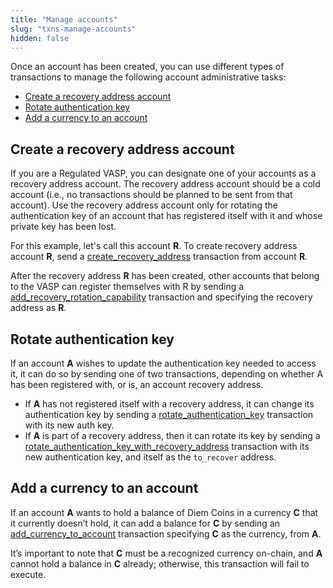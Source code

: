 ```yaml
---
title: "Manage accounts"
slug: "txns-manage-accounts"
hidden: false
---
```

Once an account has been created, you can use different types of transactions to manage the following account administrative tasks:
* [Create a recovery address account](/docs/transactions/txns-types/txns-manage-accounts#create-a-recovery-address-account)
* [Rotate authentication key](/docs/transactions/txns-types/txns-manage-accounts#rotate-authentication-key)
* [Add a currency to an account](/docs/transactions/txns-types/txns-manage-accounts#add-a-currency-to-an-account)

## Create a recovery address account

If you are a Regulated VASP, you can designate one of your accounts as a recovery address account. The recovery address account should be a cold account (i.e., no transactions should be planned to be sent from that account). Use the recovery address account only for rotating the authentication key of an account that has registered itself with it and whose private key has been lost. 

For this example, let's call this account **R**. To create recovery address account **R**, send a [create_recovery_address](https://github.com/diem/diem/blob/main/language/diem-framework/script_documentation/script_documentation.md#function-create_recovery_address) transaction from account **R**. 

After the recovery address **R** has been created, other accounts that belong to the VASP can register themselves with R by sending a [add_recovery_rotation_capability](https://github.com/diem/diem/blob/main/language/diem-framework/script_documentation/script_documentation.md#function-add_recovery_rotation_capability) transaction and specifying the recovery address as **R**.


## Rotate authentication key

If an account **A** wishes to update the authentication key needed to access it, it can do so by sending one of two transactions, depending on whether A has been registered with, or is, an account recovery address.

* If **A** has not registered itself with a recovery address, it can change its authentication key by sending a [rotate_authentication_key](https://github.com/diem/diem/blob/main/language/diem-framework/script_documentation/script_documentation.md#function-rotate_authentication_key) transaction with its new auth key. 
* If **A** is part of a recovery address, then it can rotate its key by sending a [rotate_authentication_key_with_recovery_address](https://github.com/diem/diem/blob/main/language/diem-framework/script_documentation/script_documentation.md#function-rotate_authentication_key_with_recovery_address) transaction with its new authentication key, and itself as the `to_recover` address.


## Add a currency to an account 

If an account **A** wants to hold a balance of Diem Coins in a currency **C** that it currently doesn’t hold, it can add a balance for **C** by sending an [add_currency_to_account](https://github.com/diem/diem/blob/main/language/diem-framework/script_documentation/script_documentation.md#0x1_AccountAdministrationScripts_add_currency_to_account) transaction specifying **C** as the currency, from **A**. 

It’s important to note that **C** must be a recognized currency on-chain, and **A** cannot hold a balance in **C** already; otherwise, this transaction will fail to execute.